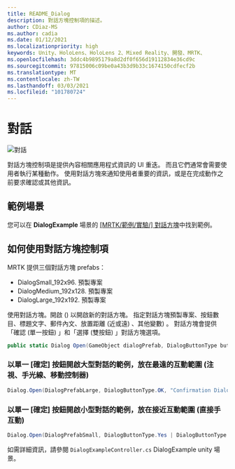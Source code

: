 ```yaml
---
title: README_Dialog
description: 對話方塊控制項的描述。
author: CDiaz-MS
ms.author: cadia
ms.date: 01/12/2021
ms.localizationpriority: high
keywords: Unity、HoloLens、HoloLens 2、Mixed Reality、開發、MRTK、
ms.openlocfilehash: 3ddc4b9895179a8d2df0f656d19112834e36cd9c
ms.sourcegitcommit: 97815006c09be0a43b3d9b33c1674150cdfecf2b
ms.translationtype: MT
ms.contentlocale: zh-TW
ms.lasthandoff: 03/03/2021
ms.locfileid: "101780724"
---
```

# <a name="dialog"></a>對話

![對話](../../Images/Dialog/MRTK_UX_Dialog_Main.png)

對話方塊控制項是提供內容相關應用程式資訊的 UI 重迭。 而且它們通常會需要使用者執行某種動作。 使用對話方塊來通知使用者重要的資訊，或是在完成動作之前要求確認或其他資訊。

## <a name="example-scene"></a>範例場景

您可以在 **DialogExample** 場景的 [ [MRTK/範例/實驗/] 對話方塊](https://github.com/microsoft/MixedRealityToolkit-Unity/tree/mrtk_development/Assets/MRTK/SDK/Experimental/Dialog)中找到範例。

## <a name="how-to-use-dialog-control"></a>如何使用對話方塊控制項

MRTK 提供三個對話方塊 prefabs：

- DialogSmall_192x96. 預製專案
- DialogMedium_192x128. 預製專案
- DialogLarge_192x192. 預製專案

使用對話方塊。開啟 () 以開啟新的對話方塊。 指定對話方塊預製專案、按鈕數目、標題文字、郵件內文、放置距離 (近或遠) 、其他變數) 。 對話方塊會提供「確認 (單一按鈕) 」和「選擇 (雙按鈕) 」對話方塊選項。

```c#
public static Dialog Open(GameObject dialogPrefab, DialogButtonType buttons, string title, string message, bool placeForNearInteraction, System.Object variable = null)
```

### <a name="example-of-opening-large-dialog-with-single-ok-button-placed-at-far-interaction-range-gaze-hand-ray-motion-controller"></a>以單一 [確定] 按鈕開啟大型對話的範例，放在最遠的互動範圍 (注視、手光線、移動控制器) 

```c#
Dialog.Open(DialogPrefabLarge, DialogButtonType.OK, "Confirmation Dialog, Large, Far", "This is an example of a large dialog with only one button, placed at far interaction range", false);
```

### <a name="example-of-opening-small-dialog-with-single-ok-button-placed-at-near-interaction-range-direct-hand-interaction"></a>以單一 [確定] 按鈕開啟小型對話的範例，放在接近互動範圍 (直接手互動) 

```c#
Dialog.Open(DialogPrefabSmall, DialogButtonType.Yes | DialogButtonType.No, "Confirmation Dialog, Small, Far", "This is an example of a small dialog with a choice message, placed at near interaction range", true);
```

如需詳細資訊，請參閱 `DialogExampleController.cs` DialogExample unity 場景。
